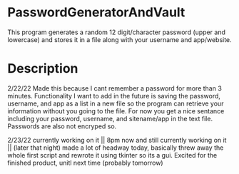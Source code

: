 # PasswordGeneratorAndVault
This program generates a random 12 digit/character password (upper and lowercase) and stores it in a file along with your username and app/website.

# Description

  2/22/22
Made this because I cant remember a password for more than 3 minutes. Functionality I want to add in the future is saving the password,
username, and app as a list in a new file so the program can retrieve your information without you going to the file. For now you get a
nice sentance including your password, username, and sitename/app in the text file. Passwords are also not encryped so. 

  2/23/22
  currently working on it || 8pm now and still currently working on it || (later that night) made a lot of headway today, basically threw away the whole first script and rewrote
  it using tkinter so its a gui. Excited for the finished product, unitl next time (probably tomorrow)
